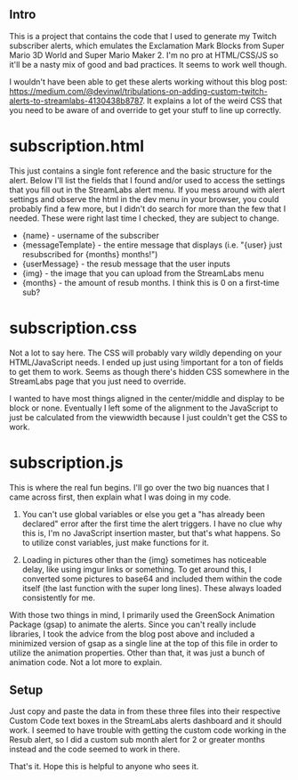 ## Intro

This is a project that contains the code that I used to generate my Twitch  subscriber alerts, which emulates the Exclamation Mark Blocks from Super Mario 3D World and Super Mario Maker 2. I'm no pro at HTML/CSS/JS so it'll be a nasty mix of good and bad practices. It seems to work well though.

I wouldn't have been able to get these alerts working without this blog post: https://medium.com/@devinwl/tribulations-on-adding-custom-twitch-alerts-to-streamlabs-4130438b8787. It explains a lot of the weird CSS that you need to be aware of and override to get your stuff to line up correctly.


# subscription.html

This just contains a single font reference and the basic structure for the alert. Below I'll list the fields that I found and/or used to access the settings that you fill out in the StreamLabs alert menu. If you mess around with alert settings and observe the html in the dev menu in your browser, you could probably find a few more, but I didn't do search for more than the few that I needed. These were right last time I checked, they are subject to change.

- {name} - username of the subscriber
- {messageTemplate} - the entire message that displays (i.e. "{user} just resubscribed for {months} months!")
- {userMessage} - the resub message that the user inputs
- {img} - the image that you can upload from the StreamLabs menu
- {months} - the amount of resub months. I think this is 0 on a first-time sub?


# subscription.css

Not a lot to say here. The CSS will probably vary wildly depending on your HTML/JavaScript needs. I ended up just using !important for a ton of fields to get them to work. Seems as though there's hidden CSS somewhere in the StreamLabs page that you just need to override. 

I wanted to have most things aligned in the center/middle and display to be block or none. Eventually I left some of the alignment to the JavaScript to just be calculated from the viewwidth because I just couldn't get the CSS to work. 


# subscription.js

This is where the real fun begins. I'll go over the two big nuances that I came across first, then explain what I was doing in my code.

1. You can't use global variables or else you get a "has already been declared" error after the first time the alert triggers. I have no clue why this is, I'm no JavaScript insertion master, but that's what happens. So to utilize const variables, just make functions for it.

2. Loading in pictures other than the {img} sometimes has noticeable delay, like using imgur links or something. To get around this, I converted some pictures to base64 and included them within the code itself (the last function with the super long lines). These always loaded consistently for me.

With those two things in mind, I primarily used the GreenSock Animation Package (gsap) to animate the alerts. Since you can't really include libraries, I took the advice from the blog post above and included a minimized version of gsap as a single line at the top of this file in order to utilize the animation properties. Other than that, it was just a bunch of animation code. Not a lot more to explain.


## Setup

Just copy and paste the data in from these three files into their respective Custom Code text boxes in the StreamLabs alerts dashboard and it should work. I seemed to have trouble with getting the custom code working in the Resub alert, so I did a custom sub month alert for 2 or greater months instead and the code seemed to work in there.

That's it. Hope this is helpful to anyone who sees it.